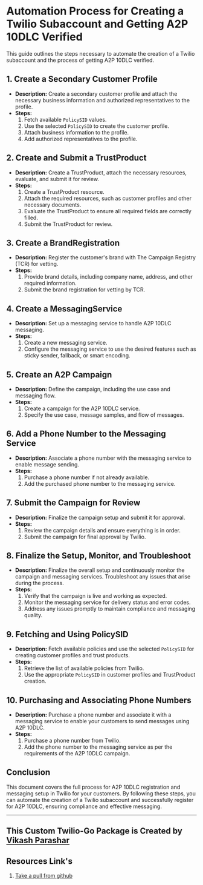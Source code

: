 # Automation Process for Creating a Twilio Subaccount and Getting A2P 10DLC Verified

This guide outlines the steps necessary to automate the creation of a Twilio subaccount and the process of getting A2P 10DLC verified.

## 1. Create a Secondary Customer Profile
- **Description:** Create a secondary customer profile and attach the necessary business information and authorized representatives to the profile.
- **Steps:**
  1. Fetch available `PolicySID` values.
  2. Use the selected `PolicySID` to create the customer profile.
  3. Attach business information to the profile.
  4. Add authorized representatives to the profile.

## 2. Create and Submit a TrustProduct
- **Description:** Create a TrustProduct, attach the necessary resources, evaluate, and submit it for review.
- **Steps:**
  1. Create a TrustProduct resource.
  2. Attach the required resources, such as customer profiles and other necessary documents.
  3. Evaluate the TrustProduct to ensure all required fields are correctly filled.
  4. Submit the TrustProduct for review.

## 3. Create a BrandRegistration
- **Description:** Register the customer's brand with The Campaign Registry (TCR) for vetting.
- **Steps:**
  1. Provide brand details, including company name, address, and other required information.
  2. Submit the brand registration for vetting by TCR.

## 4. Create a MessagingService
- **Description:** Set up a messaging service to handle A2P 10DLC messaging.
- **Steps:**
  1. Create a new messaging service.
  2. Configure the messaging service to use the desired features such as sticky sender, fallback, or smart encoding.

## 5. Create an A2P Campaign
- **Description:** Define the campaign, including the use case and messaging flow.
- **Steps:**
  1. Create a campaign for the A2P 10DLC service.
  2. Specify the use case, message samples, and flow of messages.

## 6. Add a Phone Number to the Messaging Service
- **Description:** Associate a phone number with the messaging service to enable message sending.
- **Steps:**
  1. Purchase a phone number if not already available.
  2. Add the purchased phone number to the messaging service.

## 7. Submit the Campaign for Review
- **Description:** Finalize the campaign setup and submit it for approval.
- **Steps:**
  1. Review the campaign details and ensure everything is in order.
  2. Submit the campaign for final approval by Twilio.

## 8. Finalize the Setup, Monitor, and Troubleshoot
- **Description:** Finalize the overall setup and continuously monitor the campaign and messaging services. Troubleshoot any issues that arise during the process.
- **Steps:**
  1. Verify that the campaign is live and working as expected.
  2. Monitor the messaging service for delivery status and error codes.
  3. Address any issues promptly to maintain compliance and messaging quality.

## 9. Fetching and Using PolicySID
- **Description:** Fetch available policies and use the selected `PolicySID` for creating customer profiles and trust products.
- **Steps:**
  1. Retrieve the list of available policies from Twilio.
  2. Use the appropriate `PolicySID` in customer profiles and TrustProduct creation.

## 10. Purchasing and Associating Phone Numbers
- **Description:** Purchase a phone number and associate it with a messaging service to enable your customers to send messages using A2P 10DLC.
- **Steps:**
  1. Purchase a phone number from Twilio.
  2. Add the phone number to the messaging service as per the requirements of the A2P 10DLC campaign.

## Conclusion
This document covers the full process for A2P 10DLC registration and messaging setup in Twilio for your customers. By following these steps, you can automate the creation of a Twilio subaccount and successfully register for A2P 10DLC, ensuring compliance and effective messaging.

---

## This Custom Twilio-Go Package is Created by **[Vikash Parashar](https://github.com/vikash-parashar)**
## Resources Link's
1. [Take a pull from github](https://github.com/vikash-parashar/twl-a2p-auto)
